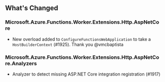 ## What's Changed

<!-- Please add your release notes in the following format:
- My change description (#PR/#issue)
-->

### Microsoft.Azure.Functions.Worker.Extensions.Http.AspNetCore <version>

- New overload added to `ConfigureFunctionsWebApplication` to take a `HostBuilderContext` (#1925). Thank you @vmcbaptista

### Microsoft.Azure.Functions.Worker.Extensions.Http.AspNetCore.Analyzers

- Analyzer to detect missing ASP.NET Core integration registration (#1917)